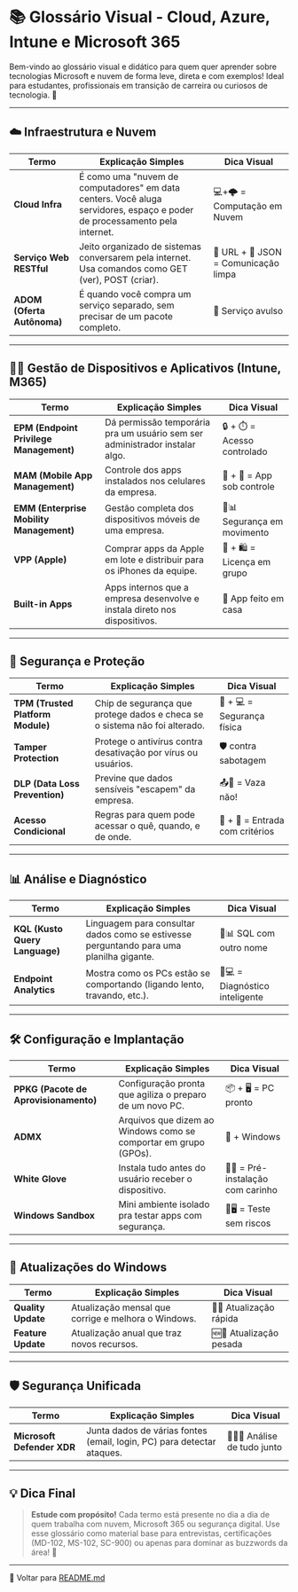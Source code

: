 # 📚 Glossário Visual - Cloud, Azure, Intune e Microsoft 365

Bem-vindo ao glossário visual e didático para quem quer aprender sobre tecnologias Microsoft e nuvem de forma leve, direta e com exemplos! Ideal para estudantes, profissionais em transição de carreira ou curiosos de tecnologia. 🚀

---

## ☁️ Infraestrutura e Nuvem

| Termo | Explicação Simples | Dica Visual |
|------|--------------------|-------------|
| **Cloud Infra** | É como uma "nuvem de computadores" em data centers. Você aluga servidores, espaço e poder de processamento pela internet. | 💻+🌩️ = Computação em Nuvem |
| **Serviço Web RESTful** | Jeito organizado de sistemas conversarem pela internet. Usa comandos como GET (ver), POST (criar). | 🧾 URL + 🔄 JSON = Comunicação limpa |
| **ADOM (Oferta Autônoma)** | É quando você compra um serviço separado, sem precisar de um pacote completo. | 🛒 Serviço avulso |

---

## 👨‍💼 Gestão de Dispositivos e Aplicativos (Intune, M365)

| Termo | Explicação Simples | Dica Visual |
|-------|---------------------|-------------|
| **EPM (Endpoint Privilege Management)** | Dá permissão temporária pra um usuário sem ser administrador instalar algo. | 🔒 + ⏱️ = Acesso controlado |
| **MAM (Mobile App Management)** | Controle dos apps instalados nos celulares da empresa. | 📱 + 🔧 = App sob controle |
| **EMM (Enterprise Mobility Management)** | Gestão completa dos dispositivos móveis de uma empresa. | 📲📊 Segurança em movimento |
| **VPP (Apple)** | Comprar apps da Apple em lote e distribuir para os iPhones da equipe. | 🍎 + 🛍️ = Licença em grupo |
| **Built-in Apps** | Apps internos que a empresa desenvolve e instala direto nos dispositivos. | 🧱 App feito em casa |

---

## 🔐 Segurança e Proteção

| Termo | Explicação Simples | Dica Visual |
|-------|---------------------|-------------|
| **TPM (Trusted Platform Module)** | Chip de segurança que protege dados e checa se o sistema não foi alterado. | 🔐 + 💻 = Segurança física |
| **Tamper Protection** | Protege o antivírus contra desativação por vírus ou usuários. | 🛡️ contra sabotagem |
| **DLP (Data Loss Prevention)** | Previne que dados sensíveis "escapem" da empresa. | 📤🚫 = Vaza não! |
| **Acesso Condicional** | Regras para quem pode acessar o quê, quando, e de onde. | 🎫 + 🤖 = Entrada com critérios |

---

## 📊 Análise e Diagnóstico

| Termo | Explicação Simples | Dica Visual |
|-------|---------------------|-------------|
| **KQL (Kusto Query Language)** | Linguagem para consultar dados como se estivesse perguntando para uma planilha gigante. | 🧐📊 SQL com outro nome |
| **Endpoint Analytics** | Mostra como os PCs estão se comportando (ligando lento, travando, etc.). | 🚥💻 = Diagnóstico inteligente |

---

## 🛠️ Configuração e Implantação

| Termo | Explicação Simples | Dica Visual |
|-------|---------------------|-------------|
| **PPKG (Pacote de Aprovisionamento)** | Configuração pronta que agiliza o preparo de um novo PC. | 📦 + 🖥️ = PC pronto |
| **ADMX** | Arquivos que dizem ao Windows como se comportar em grupo (GPOs). | 🧭 + Windows |
| **White Glove** | Instala tudo antes do usuário receber o dispositivo. | 🧤✨ = Pré-instalação com carinho |
| **Windows Sandbox** | Mini ambiente isolado pra testar apps com segurança. | 🧪🖥️ = Teste sem riscos |

---

## 🔄 Atualizações do Windows

| Termo | Explicação Simples | Dica Visual |
|-------|---------------------|-------------|
| **Quality Update** | Atualização mensal que corrige e melhora o Windows. | 🔧💡 Atualização rápida |
| **Feature Update** | Atualização anual que traz novos recursos. | 🆕🚀 Atualização pesada |

---

## 🛡️ Segurança Unificada

| Termo | Explicação Simples | Dica Visual |
|-------|---------------------|-------------|
| **Microsoft Defender XDR** | Junta dados de várias fontes (email, login, PC) para detectar ataques. | 🕵️‍♂️🔗 Análise de tudo junto |

---

## 💡 Dica Final

> **Estude com propósito!** Cada termo está presente no dia a dia de quem trabalha com nuvem, Microsoft 365 ou segurança digital. Use esse glossário como material base para entrevistas, certificações (MD-102, MS-102, SC-900) ou apenas para dominar as buzzwords da área! 🚀

---

🔗 Voltar para [README.md](./README.md)

